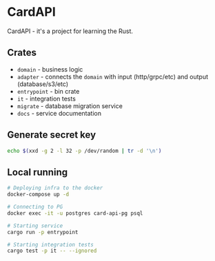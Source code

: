 # CardAPI

CardAPI - it's a project for learning the Rust.

## Crates

* `domain` - business logic
* `adapter` - connects the `domain` with input (http/grpc/etc) and output (database/s3/etc)
* `entrypoint` - bin crate
* `it` - integration tests
* `migrate` - database migration service
* `docs` - service documentation

## Generate secret key

```bash
echo $(xxd -g 2 -l 32 -p /dev/random | tr -d '\n')
```

## Local running

```bash
# Deploying infra to the docker
docker-compose up -d

# Connecting to PG
docker exec -it -u postgres card-api-pg psql

# Starting service
cargo run -p entrypoint

# Starting integration tests
cargo test -p it -- --ignored
```
